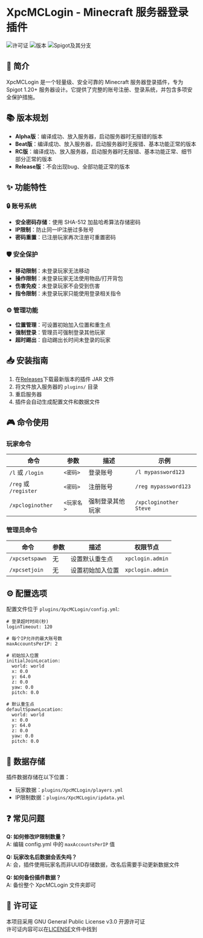 # XpcMCLogin - Minecraft 服务器登录插件

![许可证](https://img.shields.io/badge/%E8%AE%B8%E5%8F%AF%E8%AF%81-GPLv3-blue)
![版本](https://img.shields.io/badge/%E7%89%88%E6%9C%AC-1.0.0-green)
![Spigot及其分支](https://img.shields.io/badge/Spigot%E5%8F%8A%E5%85%B6%E5%88%86%E6%94%AF-1.20%2B-orange)

## 📖 简介

XpcMCLogin 是一个轻量级、安全可靠的 Minecraft 服务器登录插件，专为 Spigot 1.20+ 服务器设计。它提供了完整的账号注册、登录系统，并包含多项安全保护措施。

## 📚 版本规划
- **Alpha版**：编译成功、放入服务器，启动服务器时无报错的版本
- **Beat版**：编译成功、放入服务器，启动服务器时无报错、基本功能正常的版本
- **RC版**：编译成功、放入服务器，启动服务器时无报错、基本功能正常、细节部分正常的版本
- **Release版**：不会出现bug、全部功能正常的版本

## ✨ 功能特性

### 🔒 账号系统
- **安全密码存储**：使用 SHA-512 加盐哈希算法存储密码
- **IP限制**：防止同一IP注册过多账号
- **密码重置**：已注册玩家再次注册可重置密码

### 🛡️ 安全保护
- **移动限制**：未登录玩家无法移动
- **操作限制**：未登录玩家无法使用物品/打开背包
- **伤害免疫**：未登录玩家不会受到伤害
- **指令限制**：未登录玩家只能使用登录相关指令

### ⚙️ 管理功能
- **位置管理**：可设置初始加入位置和重生点
- **强制登录**：管理员可强制登录其他玩家
- **超时踢出**：自动踢出长时间未登录的玩家

## 📥 安装指南

1. 在[Releases](https://github.com/wbq-8/XpcMCLogin/releases)下载最新版本的插件 JAR 文件
2. 将文件放入服务器的 `plugins/` 目录
3. 重启服务器
4. 插件会自动生成配置文件和数据文件

## 🎮 命令使用

### 玩家命令
| 命令 | 参数 | 描述 | 示例 |
|------|------|------|------|
| `/l` 或 `/login` | `<密码>` | 登录账号 | `/l mypassword123` |
| `/reg` 或 `/register` | `<密码>` | 注册账号 | `/reg mypassword123` |
| `/xpcloginother` | `<玩家名>` | 强制登录其他玩家 | `/xpcloginother Steve` |

### 管理员命令
| 命令 | 参数 | 描述 | 权限节点 |
|------|------|------|------|
| `/xpcsetspawn` | 无 | 设置默认重生点 | `xpclogin.admin` |
| `/xpcsetjoin` | 无 | 设置初始加入位置 | `xpclogin.admin` |

## ⚙️ 配置选项

配置文件位于 `plugins/XpcMCLogin/config.yml`:

```
# 登录超时时间(秒)
loginTimeout: 120

# 每个IP允许的最大账号数
maxAccountsPerIP: 2

# 初始加入位置
initialJoinLocation:
  world: world
  x: 0.0
  y: 64.0
  z: 0.0
  yaw: 0.0
  pitch: 0.0

# 默认重生点
defaultSpawnLocation:
  world: world
  x: 0.0
  y: 64.0
  z: 0.0
  yaw: 0.0
  pitch: 0.0
```

## 📂 数据存储

插件数据存储在以下位置：
- 玩家数据：`plugins/XpcMCLogin/players.yml`
- IP限制数据：`plugins/XpcMCLogin/ipdata.yml`

## ❓ 常见问题

**Q: 如何修改IP限制数量？**  
A: 编辑 config.yml 中的 `maxAccountsPerIP` 值

**Q: 玩家改名后数据会丢失吗？**  
A: 会，插件使用玩家名而非UUID存储数据，改名后需要手动更新数据文件

**Q: 如何备份插件数据？**  
A: 备份整个 XpcMCLogin 文件夹即可

## 📜 许可证

本项目采用 GNU General Public License v3.0 开源许可证  
许可证内容可以在[LICENSE](https://github.com/wbq-8/XpcMCLogin/blob/master/LICENSE)文件中找到